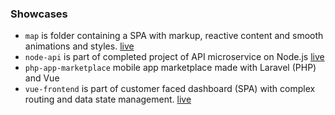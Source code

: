 ### Showcases

- `map` is folder containing a SPA with markup, reactive content and smooth animations and styles. [live](https://kelman.law/map/ "Kelman")
- `node-api` is part of completed project of API microservice on Node.js [live](https://web.onstruc.com "Onstruc")
- `php-app-marketplace` mobile app marketplace made with Laravel (PHP) and Vue
- `vue-frontend` is part of customer faced dashboard (SPA) with complex routing and data state management. [live](https://web.onstruc.com "Onstruc")
